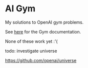 # AI Gym

My solutions to OpenAI gym problems.

See [here](https://gym.openai.com/docs/) for the Gym documentation.

None of these work yet :'(

todo: investigate universe

https://github.com/openai/universe
